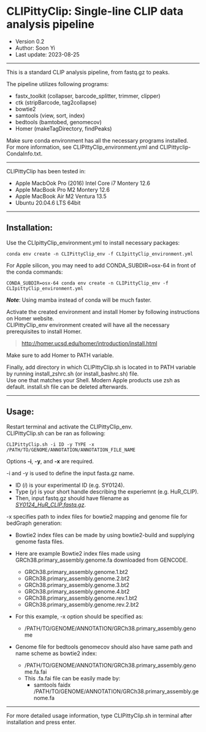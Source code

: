 # CLIPittyClip: Single-line CLIP data analysis pipeline
- Version 0.2
- Author: Soon Yi
- Last update: 2023-08-25
-------------------------------------------------------------------------------------------------------------------
This is a standard CLIP analysis pipeline, from fastq.gz to peaks.

The pipeline utilizes following programs: 
 - fastx_toolkit (collapser, barcode_splitter, trimmer, clipper)
 - ctk (stripBarcode, tag2collapse)
 - bowtie2
 - samtools (view, sort, index)
 - bedtools (bamtobed, genomecov)
 - Homer (makeTagDirectory, findPeaks)

Make sure conda environment has all the necessary programs installed.  
For more information, see CLIPittyClip_environment.yml and CLIPittyclip-CondaInfo.txt.

-------------------------------------------------------------------------------------------------------------------
CLIPittyClip has been tested in:
- Apple MacbOok Pro (2016) Intel Core i7 Montery 12.6
- Apple MacBook Pro M2 Montery 12.6
- Apple MacBook Air M2 Ventura 13.5
- Ubuntu 20.04.6 LTS 64bit
-------------------------------------------------------------------------------------------------------------------
## Installation:

Use the CLIpittyClip_environment.yml to install necessary packages:

    conda env create -n CLIPittyClip_env -f CLIpittyClip_environment.yml

For Apple silicon, you may need to add CONDA_SUBDIR=osx-64 in front of the conda commands:

    CONDA_SUBDIR=osx-64 conda env create -n CLIPittyClip_env -f CLIpittyClip_environment.yml

***Note***: Using mamba instead of conda will be much faster.

Activate the created environment and install Homer by following instructions on Homer website.  
CLIPittyClip_env environment created will have all the necessary prerequisites to install Homer.
> http://homer.ucsd.edu/homer/introduction/install.html

Make sure to add Homer to PATH variable.  

Finally, add directory in which CLIPittyClip.sh is located in to PATH variable by running install_zshrc.sh (or install_bashrc.sh) file.  
Use one that matches your Shell. Modern Apple products use zsh as default. install.sh file can be deleted afterwards.  

-------------------------------------------------------------------------------------------------------------------
## Usage:
Restart terminal and activate the CLIPittyClip_env.  
CLIPittyClip.sh can be ran as following:

    CLIPittyClip.sh -i ID -y TYPE -x /PATH/TO/GENOME/ANNOTATION/ANNOTATION_FILE_NAME

Options **-i**, **-y**, and **-x** are required.  

-i and -y is used to define the input fasta.gz name.
- ID (*i*) is your experimental ID (e.g. SY0124).
- Type (*y*) is your short handle describing the experiemnt (e.g. HuR_CLIP).
- Then, input fastq.gz should have filename as <ins>*SY0124_HuR_CLIP.fastq.gz*</ins>.

-x specifies path to index files for bowtie2 mapping and genome file for bedGraph generation:  
- Bowtie2 index files can be made by using bowtie2-build and supplying genome fasta files.
- Here are example Bowtie2 index files made using GRCh38.primary_assembly.genome.fa downloaded from GENCODE.
  - GRCh38.primary_assembly.genome.1.bt2
  - GRCh38.primary_assembly.genome.2.bt2
  - GRCh38.primary_assembly.genome.3.bt2
  - GRCh38.primary_assembly.genome.4.bt2
  - GRCh38.primary_assembly.genome.rev.1.bt2
  - GRCh38.primary_assembly.genome.rev.2.bt2
- For this example, -x option should be specified as:
  - /PATH/TO/GENOME/ANNOTATION/GRCh38.primary_assembly.genome

- Genome file for bedtools genomecov should also have same path and name scheme as bowtie2 index:
  - /PATH/TO/GENOME/ANNOTATION/GRCh38.primary_assembly.genome.fa.fai
  - This .fa.fai file can be easily made by:
    - samtools faidx /PATH/TO/GENOME/ANNOTATION/GRCh38.primary_assembly.genome.fa

-------------------------------------------------------------------------------------------------------------------
For more detailed usage information, type CLIPittyClip.sh in terminal after installation and press enter.  

